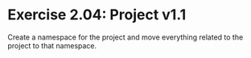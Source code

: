 # Exercise 2.04: Project v1.1
Create a namespace for the project and move everything related to the project to that namespace.